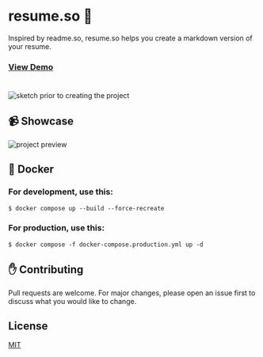 # resume.so 📝

Inspired by readme.so, resume.so helps you create a markdown version of your resume.

### [**View Demo**](https://youtu.be/RI0_rmZ0nKI)

#

![sketch prior to creating the project](https://i.imgur.com/NDvXOhD.png)

## 📹 Showcase

![project preview](https://i.imgur.com/IuqpDXO.png)

## 🐋 Docker

### For development, use this:

```docker
$ docker compose up --build --force-recreate
```

### For production, use this:

```docker
$ docker compose -f docker-compose.production.yml up -d
```

## ✋ Contributing

Pull requests are welcome. For major changes, please open an issue first to discuss what you would like to change.

## License

[MIT](https://choosealicense.com/licenses/mit/)
